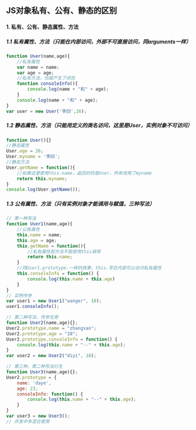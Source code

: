 ## JS对象私有、公有、静态的区别

#### 1. 私有、公有、静态属性、方法

##### 1.1 私有属性、方法（只能在内部访问，外部不可直接访问，同arguments一样）

```js
function User(name,age){   
    //私有属性  
    var name = name; 
    var age = age;   
    //私有方法，也就产生了闭包
    function consoleInfo(){
        console.log(name + "和" + age);   
    }   
    console.log(name + "和" + age);
} 
var user = new User('李四',26); 
```

##### 1.2 静态属性、方法（只能用定义的类名访问，这里是User，实例对象不可访问）

```js
function User(){}
//静态属性
User.age = 26;
User.myname = '李四'; 
//静态方法
User.getName = function(){
    //如果这里使用this.name，返回的将是User，所有改用了myname
    return this.myname;
}
console.log(User.getName());
```

##### 1.3 公有属性、方法（只有实例对象才能调用与赋值，三种写法）

```js
// 第一种写法
function User1(name,age){
    //公有属性
    this.name = name;
    this.age = age;
    this.getName = function(){
        //私有属性和方法不能使用this调用
        return this.name;
    }
    //同User1.prototype.一样的效果，this.写在内部可以访问私有属性
    this.consoleInfo = function() {
        console.log(this.name + this.age)
    }
}
// 实例传参
var user1 = new User1("wanger", 18);
user1.consoleInfo();

// 第二种写法，传参无用
function User2(name,age){};
User2.prototype.name = "zhangsan";
User2.prototype.age = "28";
User2.prototype.consoleInfo = function() {
    console.log(this.name + "--" + this.age);
}
var user2 = new User2("diyi", 18);

// 第三种，第二种写法衍生
function User3(name,age){};
User2.prototype = {
    name: 'daye',
    age: 23,
    consoleInfo: function() {
        console.log(this.name + "--" + this.age);
    }
}
var user3 = new User3();
// 开发中多混合使用
```












































